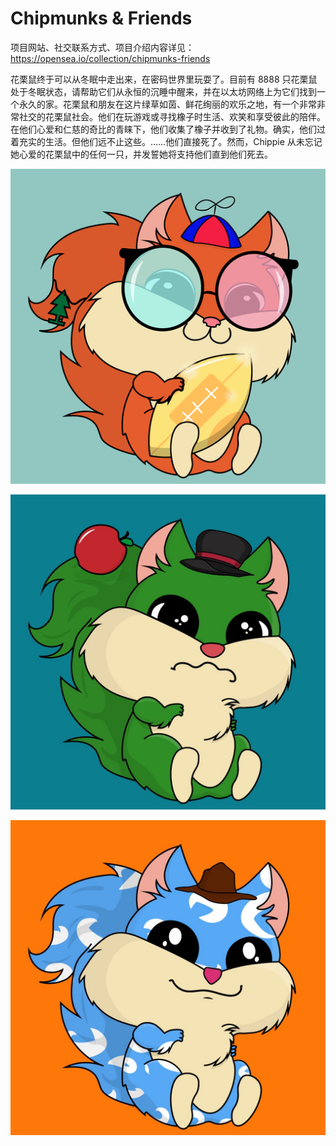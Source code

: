# Chipmunks & Friends

项目网站、社交联系方式、项目介绍内容详见：https://opensea.io/collection/chipmunks-friends

 花栗鼠终于可以从冬眠中走出来，在密码世界里玩耍了。目前有 8888 只花栗鼠处于冬眠状态，请帮助它们从永恒的沉睡中醒来，并在以太坊网络上为它们找到一个永久的家。花栗鼠和朋友在这片绿草如茵、鲜花绚丽的欢乐之地，有一个非常非常社交的花栗鼠社会。他们在玩游戏或寻找橡子时生活、欢笑和享受彼此的陪伴。在他们心爱和仁慈的奇比的青睐下，他们收集了橡子并收到了礼物。确实，他们过着充实的生活。但他们远不止这些。……他们直接死了。然而，Chippie 从未忘记她心爱的花栗鼠中的任何一只，并发誓她将支持他们直到他们死去。



![nft](01.png)

![nft](02.jpg)

![nft](03.jpg)
